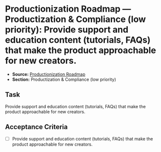 # Productionization Roadmap — Productization & Compliance (low priority): Provide support and education content (tutorials, FAQs) that make the product approachable for new creators.

- **Source:** [Productionization Roadmap](docs/productionization.md)
- **Section:** Productization & Compliance (low priority)

## Task
Provide support and education content (tutorials, FAQs) that make the product approachable for new creators.

## Acceptance Criteria
- [ ] Provide support and education content (tutorials, FAQs) that make the product approachable for new creators.
